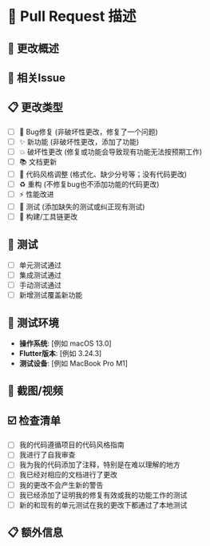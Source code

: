 # 📝 Pull Request 描述

## 🎯 更改概述
<!-- 简要描述这个PR所做的更改 -->

## 🔗 相关Issue
<!-- 如果此PR修复了一个issue，请使用 "Fixes #123" 或 "Closes #123" -->

## 📋 更改类型
<!-- 在相应的选项前打勾 -->
- [ ] 🐛 Bug修复 (非破坏性更改，修复了一个问题)
- [ ] ✨ 新功能 (非破坏性更改，添加了功能)
- [ ] 💥 破坏性更改 (修复或功能会导致现有功能无法按预期工作)
- [ ] 📚 文档更新
- [ ] 🎨 代码风格调整 (格式化、缺少分号等；没有代码更改)
- [ ] ♻️ 重构 (不修复bug也不添加功能的代码更改)
- [ ] ⚡ 性能改进
- [ ] 🧪 测试 (添加缺失的测试或纠正现有测试)
- [ ] 🔧 构建/工具链更改

## 🧪 测试
<!-- 描述您测试更改的方式 -->
- [ ] 单元测试通过
- [ ] 集成测试通过
- [ ] 手动测试通过
- [ ] 新增测试覆盖新功能

## 📱 测试环境
- **操作系统**: [例如 macOS 13.0]
- **Flutter版本**: [例如 3.24.3]
- **测试设备**: [例如 MacBook Pro M1]

## 📸 截图/视频
<!-- 如果适用，请添加截图或录屏来展示更改 -->

## ☑️ 检查清单
- [ ] 我的代码遵循项目的代码风格指南
- [ ] 我进行了自我审查
- [ ] 我为我的代码添加了注释，特别是在难以理解的地方
- [ ] 我已经对相应的文档进行了更改
- [ ] 我的更改不会产生新的警告
- [ ] 我已经添加了证明我的修复有效或我的功能工作的测试
- [ ] 新的和现有的单元测试在我的更改下都通过了本地测试

## 📋 额外信息
<!-- 添加任何其他有关此PR的信息 -->
